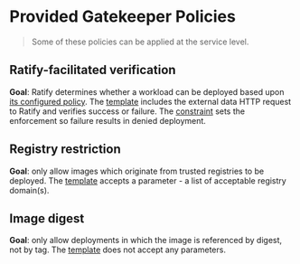 # Provided Gatekeeper Policies

> Some of these policies can be applied at the service level.

## Ratify-facilitated verification

**Goal**: Ratify determines whether a workload can be deployed based upon [its configured policy](../ratify/policy.yaml). The [template](ratifyverification/constraint-template.yaml) includes the external data HTTP request to Ratify and verifies success or failure. The [constraint](ratifyverification/constraint.yaml) sets the enforcement so failure results in denied deployment.

## Registry restriction

**Goal**: only allow images which originate from trusted registries to be deployed. The [template](allowedrepos/constraint-template.yaml) accepts a parameter - a list of acceptable registry domain(s).

## Image digest

**Goal**: only allow deployments in which the image is referenced by digest, not by tag. The [template](requireimagedigest/constraint-template.yaml) does not accept any parameters.
